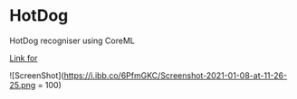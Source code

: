 # HotDog
HotDog recogniser using CoreML

[Link for](https://drive.google.com/file/d/1fHAnMVc_E-G_mXvuyEaZ89qEfUcdWrbK/view?usp=sharing8)

![ScreenShot](https://i.ibb.co/6PfmGKC/Screenshot-2021-01-08-at-11-26-25.png = 100)
